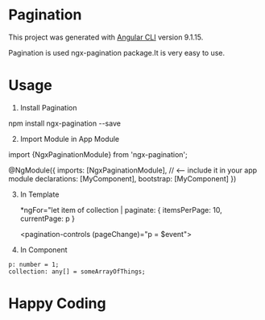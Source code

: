 # Pagination

This project was generated with [Angular CLI](https://github.com/angular/angular-cli) version 9.1.15.

Pagination is used ngx-pagination package.It is very easy to use.

# Usage

1. Install Pagination

npm install ngx-pagination --save

2. Import Module in App Module

  import {NgxPaginationModule} from 'ngx-pagination';

  @NgModule({
      imports: [NgxPaginationModule], // <-- include it in your app module
      declarations: [MyComponent],
      bootstrap: [MyComponent]
  })

 3. In Template
 
     *ngFor="let item of collection | paginate: { itemsPerPage: 10, currentPage: p }


    <pagination-controls (pageChange)="p = $event"></pagination-controls>
    
  4. In Component
    
    p: number = 1;
    collection: any[] = someArrayOfThings; 

# Happy Coding


